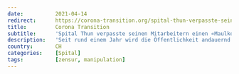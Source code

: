 ```yaml
---
date:          2021-04-14
redirect:      https://corona-transition.org/spital-thun-verpasste-seinen-mitarbeitern-einen-maulkorb
title:         Corona Transition
subtitle:      'Spital Thun verpasste seinen Mitarbeitern einen «Maulkorb»'
description:   'Seit rund einem Jahr wird die Öffentlichkeit andauernd in Schockstarre gehalten. Eines der häufigsten Argumente lautet: Die Massnahmen seien (...)'
country:       CH
categories:    [Spital]
tags:          [zensur, manipulation]
---
```


